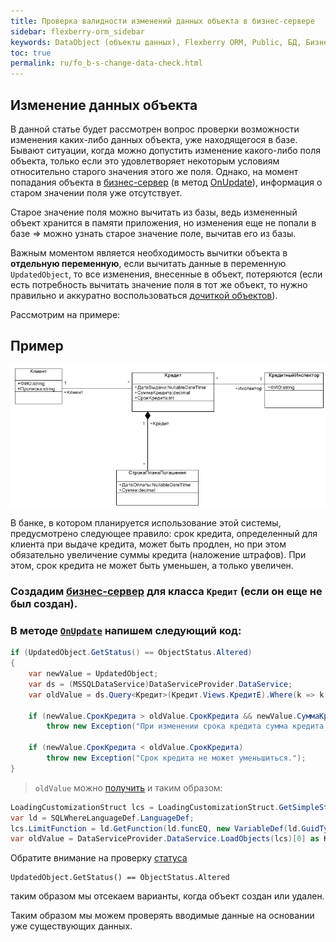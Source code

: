 ```yaml
---
title: Проверка валидности изменений данных объекта в бизнес-сервере
sidebar: flexberry-orm_sidebar
keywords: DataObject (объекты данных), Flexberry ORM, Public, БД, Бизнес-серверы
toc: true
permalink: ru/fo_b-s-change-data-check.html
---
```

## Изменение данных объекта

В данной статье будет рассмотрен вопрос проверки возможности изменения каких-либо данных объекта, уже находящегося в базе. Бывают ситуации, когда можно допустить изменение какого-либо поля объекта, только если это удовлетворяет некоторым условиям относительно старого значения этого же поля. Однако, на момент попадания объекта в [бизнес-сервер](fo_business--servers--wrapper--business--facade.html) (в метод [OnUpdate](fo_b-s-example.html)), информация о старом значении поля уже отсутствует.

Старое значение поля можно вычитать из базы, ведь измененный объект хранится в памяти приложения, но изменения еще не попали в базе => можно узнать старое значение поле, вычитав его из базы.

Важным моментом является необходимость вычитки объекта в **отдельную переменную**, если вычитать данные в переменную `UpdatedObject`, то все изменения, внесенные в объект, потеряются (если есть потребность вычитать значение поля в тот же объект, то нужно правильно и аккуратно воспользоваться [дочиткой объектов](fo_additional-loading-data-object.html)).

Рассмотрим на примере:

## Пример
![](/images/pages/products/flexberry-orm/FilterExDiagram.PNG)

В банке, в котором планируется использование этой системы, предусмотрено следующее правило: срок кредита, определенный для клиента при выдаче кредита, может быть продлен, но при этом обязательно увеличение суммы кредита (наложение штрафов). При этом, срок кредита не может быть уменьшен, а только увеличен.

### Создадим [бизнес-сервер](fo_business--servers--wrapper--business--facade.html) для класса `Кредит` (если он еще не был создан).
### В методе [`OnUpdate`](fo_b-s-example.html) напишем следующий код:

```cs
if (UpdatedObject.GetStatus() == ObjectStatus.Altered)
{
    var newValue = UpdatedObject;
    var ds = (MSSQLDataService)DataServiceProvider.DataService;
    var oldValue = ds.Query<Кредит>(Кредит.Views.КредитE).Where(k => k.__PrimaryKey == UpdatedObject.__PrimaryKey).First();

    if (newValue.СрокКредита > oldValue.СрокКредита && newValue.СуммаКредита <= oldValue.СуммаКредита)
        throw new Exception("При изменении срока кредита сумма кредита должна увеличиться.");

    if (newValue.СрокКредита < oldValue.СрокКредита)
        throw new Exception("Срок кредита не может уменьшиться.");
}
```

>`oldValue` можно [получить](fo_sql-query.html) и таким образом:

```cs
LoadingCustomizationStruct lcs = LoadingCustomizationStruct.GetSimpleStruct(typeof(Кредит), Кредит.Views.КредитE);
var ld = SQLWhereLanguageDef.LanguageDef;
lcs.LimitFunction = ld.GetFunction(ld.funcEQ, new VariableDef(ld.GuidType, "Клиент"), UpdatedObject.Клиент.__PrimaryKey);
var oldValue = DataServiceProvider.DataService.LoadObjects(lcs)[0] as Кредит;
```


Обратите внимание на проверку [статуса](object-status-and-loading-state.html) 

```
UpdatedObject.GetStatus() == ObjectStatus.Altered
``` 

таким образом мы отсекаем варианты, когда объект создан или удален.

Таким образом мы можем проверять вводимые данные на основании уже существующих данных.


